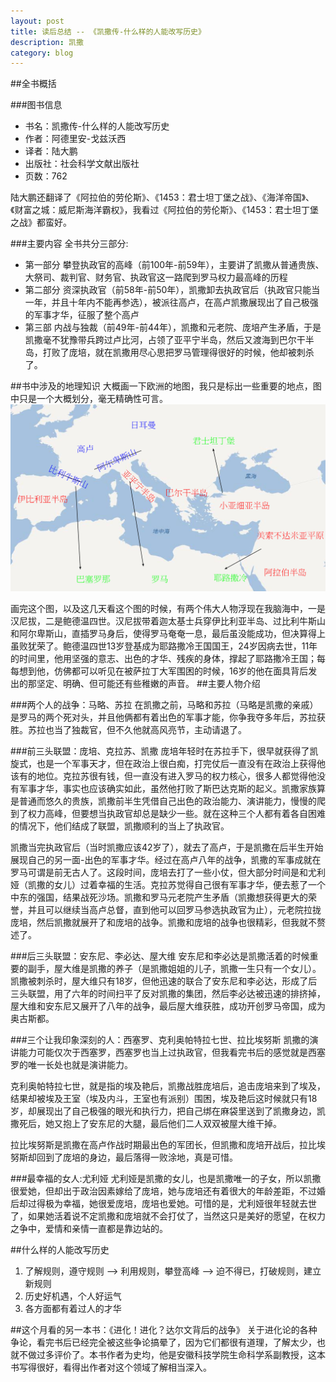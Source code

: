 ```yaml
---
layout: post
title: 读后总结 -- 《凯撒传-什么样的人能改写历史》
description: 凯撒
category: blog
---
```

##全书概括

###图书信息
* 书名：凯撒传-什么样的人能改写历史
* 作者：阿德里安-戈兹沃西
* 译者：陆大鹏
* 出版社：社会科学文献出版社
* 页数：762

陆大鹏还翻译了《阿拉伯的劳伦斯》、《1453：君士坦丁堡之战》、《海洋帝国》、《财富之城：威尼斯海洋霸权》，我看过《阿拉伯的劳伦斯》、《1453：君士坦丁堡之战》都蛮好。

###主要内容
全书共分三部分:

* 第一部分 攀登执政官的高峰（前100年-前59年），主要讲了凯撒从普通贵族、大祭司、裁判官、财务官、执政官这一路爬到罗马权力最高峰的历程
* 第二部分 资深执政官（前58年-前50年），凯撒卸去执政官后（执政官只能当一年，并且十年内不能再参选），被派往高卢，在高卢凯撒展现出了自己极强的军事才华，征服了整个高卢
* 第三部
内战与独裁（前49年-前44年），凯撒和元老院、庞培产生矛盾，于是凯撒毫不犹豫带兵跨过卢比河，占领了亚平宁半岛，然后又渡海到巴尔干半岛，打败了庞培，就在凯撒用尽心思把罗马管理得很好的时候，他却被刺杀了。

##书中涉及的地理知识
大概画一下欧洲的地图，我只是标出一些重要的地点，图中只是一个大概划分，毫无精确性可言。
![Map](/images/2015-10-22-Caesar/Map.png)

画完这个图，以及这几天看这个图的时候，有两个伟大人物浮现在我脑海中，一是汉尼拔，二是鲍德温四世。汉尼拔带着迦太基士兵穿伊比利亚半岛、过比利牛斯山和阿尔卑斯山，直插罗马身后，使得罗马奄奄一息，最后虽没能成功，但决算得上虽败犹荣了。鲍德温四世13岁登基成为耶路撒冷王国国王，24岁因病去世，11年的时间里，他用坚强的意志、出色的才华、残疾的身体，撑起了耶路撒冷王国；每每想到他，仿佛都可以听见在被萨拉丁大军围困的时候，16岁的他在面具背后发出的那坚定、明确、但可能还有些稚嫩的声音。
##主要人物介绍

###两个人的战争：马略、苏拉
在凯撒之前，马略和苏拉（马略是凯撒的亲戚）是罗马的两个死对头，并且他俩都有着出色的军事才能，你争我夺多年后，苏拉获胜。苏拉也当了独裁官，但不久他就高风亮节，主动请退了。

###前三头联盟：庞培、克拉苏、凯撒
庞培年轻时在苏拉手下，很早就获得了凯旋式，也是一个军事天才，但在政治上很白痴，打完仗后一直没有在政治上获得他该有的地位。克拉苏很有钱，但一直没有进入罗马的权力核心，很多人都觉得他没有军事才华，事实也应该确实如此，虽然他打败了斯巴达克斯的起义。凯撒家族算是普通而悠久的贵族，凯撒前半生凭借自己出色的政治能力、演讲能力，慢慢的爬到了权力高峰，但要想当执政官却总是缺少一些。就在这种三个人都有着各自困难的情况下，他们结成了联盟，凯撒顺利的当上了执政官。

凯撒当完执政官后（当时凯撒应该42岁了），就去了高卢，于是凯撒在后半生开始展现自己的另一面-出色的军事才华。经过在高卢八年的战争，凯撒的军事成就在罗马可谓是前无古人了。这段时间，庞培去打了一些小仗，但大部分时间是和尤利娅（凯撒的女儿）过着幸福的生活。克拉苏觉得自己很有军事才华，便去惹了一个中东的强国，结果战死沙场。凯撒和罗马元老院产生矛盾（凯撒想获得更大的荣誉，并且可以继续当高卢总督，直到他可以回罗马参选执政官为止），元老院拉拢庞培，然后凯撒就展开了和庞培的战争。凯撒和庞培的战争也很精彩，但我就不赘述了。

###后三头联盟：安东尼、李必达、屋大维
安东尼和李必达是凯撒活着的时候重要的副手，屋大维是凯撒的养子（是凯撒姐姐的儿子，凯撒一生只有一个女儿）。凯撒被刺杀时，屋大维只有18岁，但他迅速的联合了安东尼和李必达，形成了后三头联盟，用了六年的时间扫平了反对凯撒的集团，然后李必达被迅速的排挤掉，屋大维和安东尼又展开了八年的战争，最后屋大维获胜，成功开创罗马帝国，成为奥古斯都。

###三个让我印象深刻的人：西塞罗、克利奥帕特拉七世、拉比埃努斯
凯撒的演讲能力可能仅次于西塞罗，西塞罗也当上过执政官，但我看完书后的感觉就是西塞罗的唯一长处也就是演讲能力。

克利奥帕特拉七世，就是指的埃及艳后，凯撒战胜庞培后，追击庞培来到了埃及，结果却被埃及王室（埃及内斗，王室也有派别）围困，埃及艳后这时候就只有18岁，却展现出了自己极强的眼光和执行力，把自己绑在麻袋里送到了凯撒身边，凯撒死后，她又抱上了安东尼的大腿，最后他们二人双双被屋大维干掉。

拉比埃努斯是凯撒在高卢作战时期最出色的军团长，但凯撒和庞培开战后，拉比埃努斯却回到了庞培的身边，最后落得一败涂地，真是可惜。

###最幸福的女人:尤利娅
尤利娅是凯撒的女儿，也是凯撒唯一的子女，所以凯撒很爱她，但却出于政治因素嫁给了庞培，她与庞培还有着很大的年龄差距，不过婚后却过得极为幸福，她很爱庞培，庞培也爱她。可惜的是，尤利娅很年轻就去世了，如果她活着说不定凯撒和庞培就不会打仗了，当然这只是美好的愿望，在权力之争中，爱情和亲情一直都是靠边站的。


##什么样的人能改写历史
1. 了解规则，遵守规则 --> 利用规则，攀登高峰 --> 迫不得已，打破规则，建立新规则
2. 历史好机遇，个人好运气
3. 各方面都有着过人的才华

##这个月看的另一本书：《进化！进化？达尔文背后的战争》
关于进化论的各种争论，看完书后已经完全被这些争论搞晕了，因为它们都很有道理，了解太少，也就不做过多评价了。本书作者为史均，他是安徽科技学院生命科学系副教授，这本书写得很好，看得出作者对这个领域了解相当深入。
